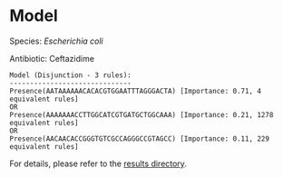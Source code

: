 
# Model

Species: *Escherichia coli*

Antibiotic: Ceftazidime

```
Model (Disjunction - 3 rules):
------------------------------
Presence(AATAAAAAACACACGTGGAATTTAGGGACTA) [Importance: 0.71, 4 equivalent rules]
OR
Presence(AAAAAAACCTTGGCATCGTGATGCTGGCAAA) [Importance: 0.21, 1278 equivalent rules]
OR
Presence(AACAACACCGGGTGTCGCCAGGGCCGTAGCC) [Importance: 0.11, 229 equivalent rules]

```

For details, please refer to the [results directory](../../../../../results/scm_b/escherichia%20coli/ceftazidime/repeat_4/).

